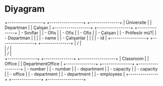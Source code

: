 # Diyagram
+------------------+           +-----------------+           +---------------+
|     Üniversite   |           |    Departman    |           |    Çalışan    |
+------------------+           +-----------------+           +---------------+
| - Sınıflar       |           | - Ofis          |           | - Ofis        |
| - Ofis           |           | - Çalışan       |           | - Pröfesör mü?|
| - Departman      |           |                 |           | - name        |
| - Çalışanlar     |           |                 |           | - id          |
+------------------+           +-----------------+           +---------------+
                           |   /            |  \
                           |  /             |   \
                           | /              |    \
             +---------------+  +---------------+  +------------------+
             |   Classroom   |  |     Office    |  | DepartmentOffice |
             +---------------+  +---------------+  +------------------+
             | - number      |  | - number      |  | - department     |
             | - capacity    |  | - capacity    |  | - office         |
             | - department  |  | - department  |  | - employees      |
             +---------------+  +---------------+  +------------------+
